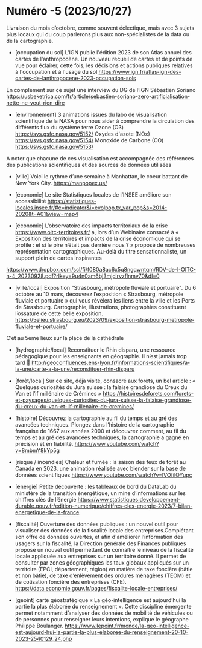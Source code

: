 # Numéro -5 (2023/10/27)

Livraison du mois d’octobre,  comme souvent éclectique, mais avec 3 sujets plus locaux qui du coup parlerons plus aux non-spécialistes de la data ou de la cartographie.

- [occupation du sol] L’IGN publie l'édition 2023 de son Atlas annuel des cartes de l'anthropocène. Un nouveau recueil de cartes et de points de vue pour éclairer, cette fois, les décisions et actions publiques relatives à l'occupation et à l'usage du sol
https://www.ign.fr/atlas-ign-des-cartes-de-lanthropocene-2023-occupation-sols

En complément sur ce sujet une interview du DG de l’IGN Sébastien Soriano
https://usbeketrica.com/fr/article/sebastien-soriano-zero-artificialisation-nette-ne-veut-rien-dire

- [environnement] 3 animations issues du labo de visualisation scientifique de la NASA  pour nous aider à comprendre la circulation des différents flux du système terre
Ozone (O3) https://svs.gsfc.nasa.gov/5152/ 
Oxydes d'azote (NOx) https://svs.gsfc.nasa.gov/5154/ 
Monoxide de Carbone (CO) https://svs.gsfc.nasa.gov/5153/

A noter que chacune de ces visualisation est accompagnée des références des publications scientifiques et des sources de données utilisées

- [ville]  Voici le rythme d’une semaine à Manhattan, le coeur battant de New York City.
https://manpopex.us/


- [économie] Le site Statistiques locales de l’INSEE améliore son accessibilité
https://statistiques-locales.insee.fr/#c=indicator&i=evolpop.tx_var_pop&s=2014-2020&t=A01&view=map4


- [économie] L’observatoire des impacts territoriaux de la crise  https://www.oitc-territoires.fr/   a, lors d’un Webinaire consacré à « Exposition des territoires et impacts de la crise économique qui se profile : et si le pire n’était pas derrière nous ? » proposé de nombreuses représentation cartographiques. Au-delà du titre sensationnaliste, un support plein de cartes inspirantes

https://www.dropbox.com/scl/fi/f080a8ac6x5q8ngqwntqm/RDV-de-l-OITC-n-4_20230928.pdf?rlkey=9u4n0am6bj3mjclrvzflnmv70&dl=0

- [ville/local] Exposition "Strasbourg, métropole fluviale et portuaire". Du 6 octobre au 10 mars, découvrez l’exposition « Strasbourg, métropole fluviale et portuaire » qui vous révèlera les liens entre la ville et les Ports de Strasbourg. Cartographie, illustrations, photographies constituent l’ossature de cette belle exposition.
https://5elieu.strasbourg.eu/2023/09/exposition-strasbourg-metropole-fluviale-et-portuaire/

C’et au 5eme lieux sur la place de la cathédrale

- [hydrographie/local] Reconstituer le Rhin disparu, une ressource pédagogique pour les enseignants en géographie. Il n’est jamais trop tard 
http://geoconfluences.ens-lyon.fr/informations-scientifiques/a-la-une/carte-a-la-une/reconstituer-rhin-disparu


- [forêt/local] Sur ce site, déjà visité, consacré aux forêts, un bel article : « Quelques curiosités du Jura suisse : la falaise grandiose du Creux du Van et l’if millénaire de Crémines »
https://histoiresdeforets.com/forets-et-paysages/quelques-curiosites-du-jura-suisse-la-falaise-grandiose-du-creux-du-van-et-lif-millenaire-de-cremines/


- [histoire] Découvrez la cartographie au fil du temps et au gré des avancées techniques. Plongez dans l’histoire de la cartographie française de 1667 aux années 2000 et découvrez comment, au fil du temps et au gré des avancées techniques, la cartographie a gagné en précision et en fiabilité.
https://www.youtube.com/watch?v=8mbmY8kYp5g


- [risque / incendies] Chaleur et fumée : la saison des feux de forêt au Canada en 2023, une animation réalisée avec blender sur la base de données scientifiques
https://www.youtube.com/watch?v=IVOfilQYupc


- [énergie] Petite découverte : les tableaux de bord du DataLab du ministère de la transition énergétique, un mine d’informations sur les chiffres clés de l’énergie
https://www.statistiques.developpement-durable.gouv.fr/edition-numerique/chiffres-cles-energie-2023/7-bilan-energetique-de-la-france


- [fiscalité] Ouverture des données publiques : un nouvel outil pour visualiser des données de la fiscalité locale des entreprises.Complétant son offre de données ouvertes, et afin d'améliorer l’information des usagers sur la fiscalité, la Direction générale des Finances publiques propose un nouvel outil permettant de connaître le niveau de la fiscalité locale appliquée aux entreprises sur un territoire donné. Il permet de consulter par zones géographiques les taux globaux appliqués sur un territoire (EPCI, département, région) en matière de taxe foncière (bâtie et non bâtie), de taxe d’enlèvement des ordures ménagères (TEOM) et de cotisation foncière des entreprises (CFE).
https://data.economie.gouv.fr/pages/fiscalite-locale-entreprises/


- [geoint] carte géostratégique « La géo-intelligence est aujourd’hui la partie la plus élaborée du renseignement ». Cette discipline émergente permet notamment d’analyser des données de mobilité de véhicules ou de personnes pour renseigner leurs intentions, explique le géographe Philippe Boulanger.
https://www.lepoint.fr/monde/la-geo-intelligence-est-aujourd-hui-la-partie-la-plus-elaboree-du-renseignement-20-10-2023-2540129_24.php

